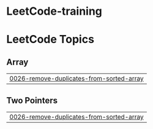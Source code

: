 # LeetCode-training
<!---LeetCode Topics Start-->
# LeetCode Topics
## Array
|  |
| ------- |
| [0026-remove-duplicates-from-sorted-array](https://github.com/kiethuynh6496/LeetCode-training/tree/master/0026-remove-duplicates-from-sorted-array) |
## Two Pointers
|  |
| ------- |
| [0026-remove-duplicates-from-sorted-array](https://github.com/kiethuynh6496/LeetCode-training/tree/master/0026-remove-duplicates-from-sorted-array) |
<!---LeetCode Topics End-->